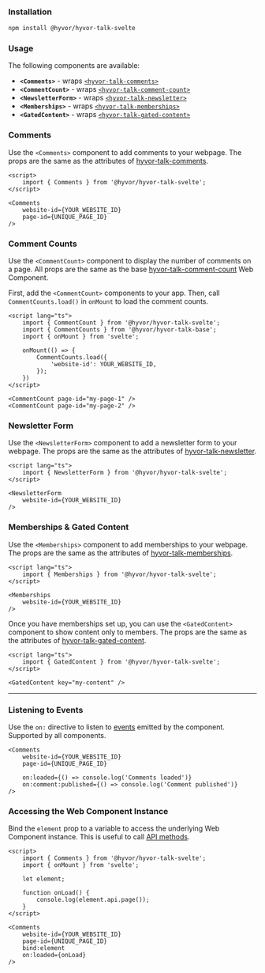### Installation

```bash
npm install @hyvor/hyvor-talk-svelte
```

### Usage

The following components are available:

-   **`<Comments>`** - wraps [`<hyvor-talk-comments>`](https://talk.hyvor.com/docs/comments)
-   **`<CommentCount>`** - wraps [`<hyvor-talk-comment-count>`](https://talk.hyvor.com/docs/comment-counts)
-   **`<NewsletterForm>`** - wraps [`<hyvor-talk-newsletter>`](https://talk.hyvor.com/docs/newsletters)
-   **`<Memberships>`** - wraps [`<hyvor-talk-memberships>`](https://talk.hyvor.com/docs/memberships)
-   **`<GatedContent>`** - wraps [`<hyvor-talk-gated-content>`](https://talk.hyvor.com/docs/gated-content)

### Comments

Use the `<Comments>` component to add comments to your webpage. The props are the same as the attributes of [hyvor-talk-comments](https://talk.hyvor.com/docs/comments#attributes).

```svelte
<script>
    import { Comments } from '@hyvor/hyvor-talk-svelte';
</script>

<Comments
    website-id={YOUR_WEBSITE_ID}
    page-id={UNIQUE_PAGE_ID}
/>
```

### Comment Counts

Use the `<CommentCount>` component to display the number of comments on a page.
All props are the same as the base [hyvor-talk-comment-count](https://talk.hyvor.com/docs/comment-counts) Web Component.

First, add the `<CommentCount>` components to your app. Then, call `CommentCounts.load()` in `onMount` to load the comment counts.

```svelte
<script lang="ts">
    import { CommentCount } from '@hyvor/hyvor-talk-svelte';
    import { CommentCounts } from '@hyvor/hyvor-talk-base';
    import { onMount } from 'svelte';

    onMount(() => {
        CommentCounts.load({
            'website-id': YOUR_WEBSITE_ID,
        });
    })
</script>

<CommentCount page-id="my-page-1" />
<CommentCount page-id="my-page-2" />
```

### Newsletter Form

Use the `<NewsletterForm>` component to add a newsletter form to your webpage. The props are the same as the attributes of [hyvor-talk-newsletter](https://talk.hyvor.com/docs/newsletters#form-properties).

```svelte
<script lang="ts">
    import { NewsletterForm } from '@hyvor/hyvor-talk-svelte';
</script>

<NewsletterForm
    website-id={YOUR_WEBSITE_ID}
/>
```

### Memberships & Gated Content

Use the `<Memberships>` component to add memberships to your webpage. The props are the same as the attributes of [hyvor-talk-memberships](https://talk.hyvor.com/docs/memberships#component-attributes).

```svelte
<script lang="ts">
    import { Memberships } from '@hyvor/hyvor-talk-svelte';
</script>

<Memberships
    website-id={YOUR_WEBSITE_ID}
/>
```

Once you have memberships set up, you can use the `<GatedContent>` component to show content only to members. The props are the same as the attributes of [hyvor-talk-gated-content](https://talk.hyvor.com/docs/gated-content#component-attributes).

```svelte
<script lang="ts">
    import { GatedContent } from '@hyvor/hyvor-talk-svelte';
</script>

<GatedContent key="my-content" />
```

---

### Listening to Events

Use the `on:` directive to listen to [events](https://talk.hyvor.com/docs/comments#events) emitted by the component. Supported by all components.

```svelte
<Comments
    website-id={YOUR_WEBSITE_ID}
    page-id={UNIQUE_PAGE_ID}

    on:loaded={() => console.log('Comments loaded')}
    on:comment:published={() => console.log('Comment published')}
/>
```

### Accessing the Web Component Instance

Bind the `element` prop to a variable to access the underlying Web Component instance. This is useful to call [API methods](https://talk.hyvor.com/docs/comments#api).

```svelte
<script>
    import { Comments } from '@hyvor/hyvor-talk-svelte';
    import { onMount } from 'svelte';

    let element;

    function onLoad() {
        console.log(element.api.page());
    }
</script>

<Comments
    website-id={YOUR_WEBSITE_ID}
    page-id={UNIQUE_PAGE_ID}
    bind:element
    on:loaded={onLoad}
/>
```
